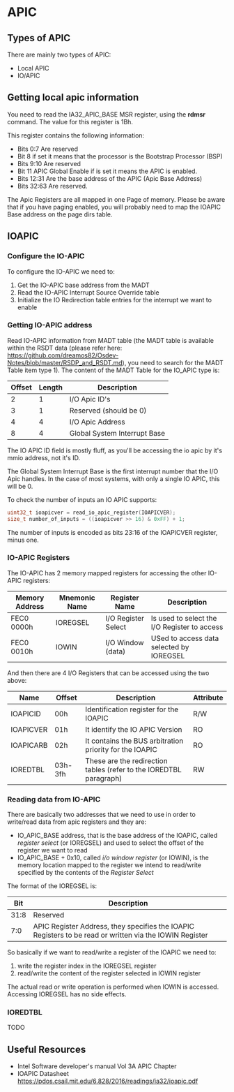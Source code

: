 # APIC 

## Types of APIC

There are mainly two types of APIC:

* Local APIC
* IO/APIC


## Getting local apic information

You need to read the IA32_APIC_BASE MSR register, using the __rdmsr__ command. The value for this register is 1Bh. 

This register contains the following information: 

* Bits 0:7 Are reserved
* Bit 8 if set it means that the processor is the Bootstrap Processor (BSP)
* Bits 9:10 Are reserved
* Bit 11 APIC Global Enable if is set it means the APIC is enabled.
* Bits 12:31 Are the base address of the APIC (Apic Base Address)
* Bits 32:63 Are reserved.

The Apic Registers are all mapped in one Page of memory. Please be aware that if you have paging enabled, you will probably need to map the IOAPIC Base address on the page dirs table. 

## IOAPIC

### Configure the IO-APIC

To configure the IO-APIC we need to: 

1. Get the IO-APIC base address from the MADT
2. Read the IO-APIC Interrupt Source Override table
3. Initialize the IO Redirection table entries for the interrupt we want to enable

### Getting IO-APIC address

Read IO-APIC information from MADT table (the MADT table is available within the RSDT data (please refer here: https://github.com/dreamos82/Osdev-Notes/blob/master/RSDP_and_RSDT.md), you need to search for the MADT Table item type 1). The content of the MADT Table for the IO_APIC type is: 

| Offset | Length | Description                  |
|--------|--------|------------------------------|
| 2      | 1      | I/O Apic ID's                |
| 3      | 1      | Reserved (should be 0)       |
| 4      | 4      | I/O Apic Address             |
| 8      | 4      | Global System Interrupt Base |

The IO APIC ID field is mostly fluff, as you'll be accessing the io apic by it's mmio address, not it's ID.

The Global System Interrupt Base is the first interrupt number that the I/O Apic handles. In the case of most systems, with only a single IO APIC, this will be 0. 

To check the number of inputs an IO APIC supports:
```c
uint32_t ioapicver = read_io_apic_register(IOAPICVER);
size_t number_of_inputs = ((ioapicver >> 16) & 0xFF) + 1;
```
The number of inputs is encoded as bits 23:16 of the IOAPICVER register, minus one. 

### IO-APIC Registers
The IO-APIC has 2 memory mapped registers for accessing the other IO-APIC registers: 

| Memory Address | Mnemonic Name | Register Name      | Description                                  |
|----------------|---------------|--------------------|----------------------------------------------|
|   FEC0 0000h   | IOREGSEL      | I/O Register Select| Is used to select the I/O Register to access |
|   FEC0 0010h   | IOWIN         | I/O Window (data)  | USed to access data selected by IOREGSEL     |

And then there are 4 I/O Registers that can be accessed using the two above: 

| Name      | Offset   | Description                                                        | Attribute | 
|-----------|----------|--------------------------------------------------------------------|-----------|
| IOAPICID  | 00h      | Identification register for the IOAPIC                             |  R/W      |
| IOAPICVER | 01h      | It identify the IO APIC Version                                    |  RO       |
| IOAPICARB | 02h      | It contains the BUS arbitration priority for the IOAPIC            |  RO       |
| IOREDTBL  | 03h-3fh  | These are the redirection tables (refer to the IOREDTBL paragraph) |  RW       |


### Reading data from IO-APIC

There are basically two addresses that we need to use in order to write/read data from apic registers and they are: 

* IO_APIC_BASE address, that is the base address of the IOAPIC, called *register select* (or IOREGSEL)  and used to select the offset of the register we want to read
* IO_APIC_BASE + 0x10, called *i/o window register* (or IOWIN), is the memory location mapped to the register we intend to read/write specified by the contents of the *Register Select*

The format of the IOREGSEL is: 

| Bit     | Description                                                                                                          |
|---------|----------------------------------------------------------------------------------------------------------------------|
| 31:8    | Reserved                                                                                                             |
| 7:0     | APIC Register Address, they specifies the IOAPIC Registers to be read or written via the IOWIN Register              |

So basically if we want to read/write a register of the IOAPIC we need to: 

1. write the register index in the IOREGSEL register
2. read/write the content of the register selected in IOWIN register

The actual read or write operation is performed when IOWIN is accessed.
Accessing IOREGSEL has no side effects.

### IOREDTBL

TODO

## Useful Resources

* Intel Software developer's manual Vol 3A APIC Chapter
* IOAPIC Datasheet https://pdos.csail.mit.edu/6.828/2016/readings/ia32/ioapic.pdf
